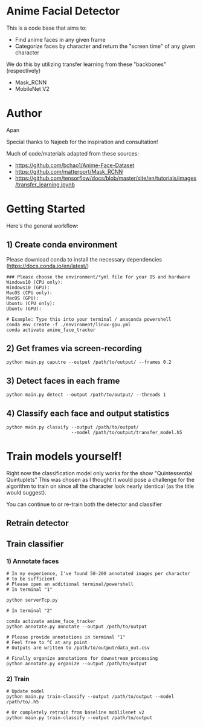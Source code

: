 # Anime Facial Detector
This is a code base that aims to:
* Find anime faces in any given frame
* Categorize faces by character and return the "screen time" of any given character

We do this by utilizing transfer learning from these "backbones" (respectively)
* Mask_RCNN
* MobileNet V2
# Author
Apan

Special thanks to Najeeb for the inspiration and consultation!

Much of code/materials adapted from these sources:
* https://github.com/bchao1/Anime-Face-Dataset
* https://github.com/matterport/Mask_RCNN
* https://github.com/tensorflow/docs/blob/master/site/en/tutorials/images/transfer_learning.ipynb

# Getting Started
Here's the general workflow:
## 1) Create conda environment
Please download conda to install the necessary dependencies (https://docs.conda.io/en/latest/) 
```
### Please choose the environment/*yml file for your OS and hardware
Windows10 (CPU only): 
Windows10 (GPU): 
MacOS (CPU only):
MacOS (GPU):
Ubuntu (CPU only):
Ubuntu (GPU): 

# Example: Type this into your terminal / anaconda powershell
conda env create -f ./enviroment/linux-gpu.yml 
conda activate anime_face_tracker
```

## 2) Get frames via screen-recording
```
python main.py caputre --output /path/to/output/ --frames 0.2
```
## 3) Detect faces in each frame
```
python main.py detect --output /path/to/output/ --threads 1
```
## 4) Classify each face and output statistics
```
python main.py classify --output /path/to/output/ 
                        --model /path/to/output/transfer_model.h5
```
# Train models yourself!
Right now the classification model only works for the show "Quintessential Quintuplets"
This was chosen as I thought it would pose a challenge for the algorithm to train on since all the character look nearly identical (as the title would suggest).

You can continue to or re-train both the detector and classifier

## Retrain detector

## Train classifier
### 1) Annotate faces
```
# In my experience, I've found 50-200 annotated images per character
# to be sufficient
# Please open an additional terminal/powershell
# In terminal "1"

python serverTcp.py

# In terminal "2"

conda activate anime_face_tracker
python annotate.py annotate --output /path/to/output

# Please provide annotations in terminal "1"
# Feel free to ^C at any point
# Outputs are written to /path/to/output/data_out.csv

# Finally organize annotations for downstream processing
python annotate.py organize --output /path/to/output
```
### 2) Train
```
# Update model
python main.py train-classify --output /path/to/output --model /path/to/.h5

# Or completely retrain from baseline moblilenet v2
python main.py train-classify --output /path/to/output
```
